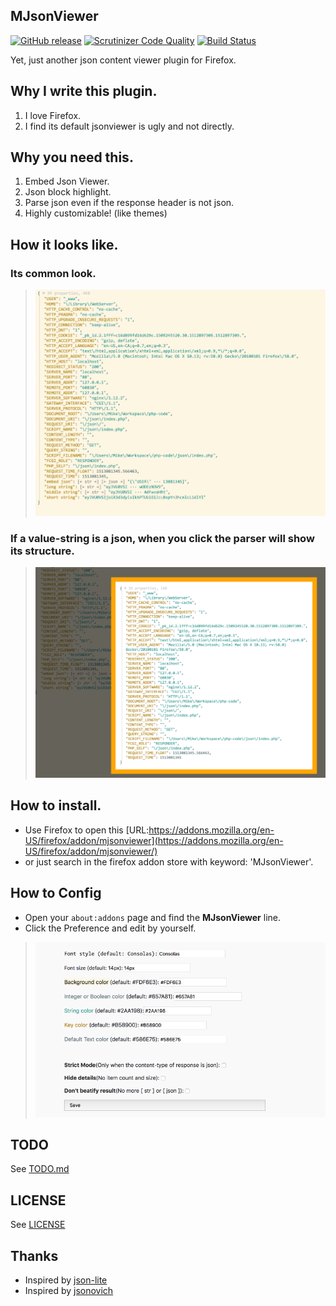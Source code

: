 MJsonViewer
---
[![GitHub release](https://img.shields.io/badge/release-v3.13-green.svg)](https://github.com/MikeCoder/MJsonViewer)
[![Scrutinizer Code Quality](https://scrutinizer-ci.com/g/MikeCoder/MJsonViewer/badges/quality-score.png?b=master)](https://scrutinizer-ci.com/g/MikeCoder/MJsonViewer/?branch=master)
[![Build Status](https://scrutinizer-ci.com/g/MikeCoder/MJsonViewer/badges/build.png?b=master)](https://scrutinizer-ci.com/g/MikeCoder/MJsonViewer/build-status/master)

Yet, just another json content viewer plugin for Firefox.

## Why I write this plugin.
1. I love Firefox.
2. I find its default jsonviewer is ugly and not directly.

## Why you need this.
1. Embed Json Viewer.
2. Json block highlight.
3. Parse json even if the response header is not json.
4. Highly customizable! (like themes)

## How it looks like.
### Its common look.
> ![Appearance](./images/pre.png)
### If a value-string is a json, when you click the parser will show its structure.
> ![JSON Preview](./images/jsonpre.png)

## How to install.
+ Use Firefox to open this [URL:https://addons.mozilla.org/en-US/firefox/addon/mjsonviewer](https://addons.mozilla.org/en-US/firefox/addon/mjsonviewer/)
+ or just search in the firefox addon store with keyword: 'MJsonViewer'.

## How to Config
+ Open your `about:addons` page and find the **MJsonViewer** line.
+ Click the Preference and edit by yourself.
> ![config](./images/config.png)

## TODO
See [TODO.md](./TODO.md)

## LICENSE
See [LICENSE](./LICENSE)

## Thanks
+ Inspired by [json-lite](https://github.com/lauriro/json-lite)
+ Inspired by [jsonovich](https://github.com/JSONovich/jsonovich)
